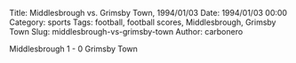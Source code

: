 Title: Middlesbrough vs. Grimsby Town, 1994/01/03
Date: 1994/01/03 00:00
Category: sports
Tags: football, football scores, Middlesbrough, Grimsby Town
Slug: middlesbrough-vs-grimsby-town
Author: carbonero


Middlesbrough 1 - 0 Grimsby Town
